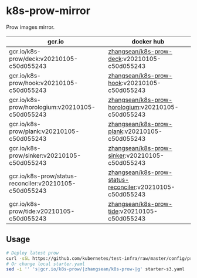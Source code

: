 # k8s-prow-mirror

Prow images mirror.

gcr.io | docker hub
---|---
gcr.io/k8s-prow/deck:v20210105-c50d055243 | [zhangsean/k8s-prow-deck](https://hub.docker.com/r/zhangsean/k8s-prow-deck):v20210105-c50d055243
gcr.io/k8s-prow/hook:v20210105-c50d055243 | [zhangsean/k8s-prow-hook](https://hub.docker.com/r/zhangsean/k8s-prow-hook):v20210105-c50d055243
gcr.io/k8s-prow/horologium:v20210105-c50d055243 | [zhangsean/k8s-prow-horologium](https://hub.docker.com/r/zhangsean/k8s-prow-horologium):v20210105-c50d055243
gcr.io/k8s-prow/plank:v20210105-c50d055243 | [zhangsean/k8s-prow-plank](https://hub.docker.com/r/zhangsean/k8s-prow-plank):v20210105-c50d055243
gcr.io/k8s-prow/sinker:v20210105-c50d055243 | [zhangsean/k8s-prow-sinker](https://hub.docker.com/r/zhangsean/k8s-prow-sinker):v20210105-c50d055243
gcr.io/k8s-prow/status-reconciler:v20210105-c50d055243 | [zhangsean/k8s-prow-status-reconciler](https://hub.docker.com/r/zhangsean/k8s-prow-status-reconciler):v20210105-c50d055243
gcr.io/k8s-prow/tide:v20210105-c50d055243 | [zhangsean/k8s-prow-tide](https://hub.docker.com/r/zhangsean/k8s-prow-tide):v20210105-c50d055243

## Usage

```bash
# Deploy latest prow
curl -sSL https://github.com/kubernetes/test-infra/raw/master/config/prow/cluster/starter-s3.yaml | sed 's|gcr.io/k8s-prow/|zhangsean/k8s-prow-|g' | kubectl apply -f -
# Or change local starter.yaml
sed -i '' 's|gcr.io/k8s-prow/|zhangsean/k8s-prow-|g' starter-s3.yaml
```
